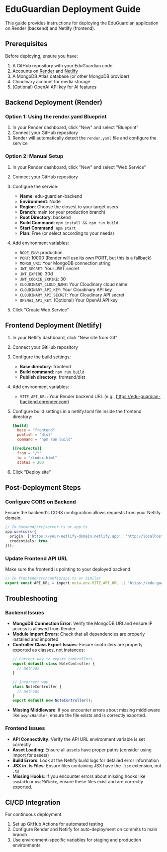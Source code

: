 # EduGuardian Deployment Guide

This guide provides instructions for deploying the EduGuardian application on Render (backend) and Netlify (frontend).

## Prerequisites

Before deploying, ensure you have:

1. A GitHub repository with your EduGuardian code
2. Accounts on [Render](https://render.com/) and [Netlify](https://www.netlify.com/)
3. A MongoDB Atlas database (or other MongoDB provider)
4. Cloudinary account for media storage
5. (Optional) OpenAI API key for AI features

## Backend Deployment (Render)

### Option 1: Using the render.yaml Blueprint

1. In your Render dashboard, click "New" and select "Blueprint"
2. Connect your GitHub repository
3. Render will automatically detect the `render.yaml` file and configure the service

### Option 2: Manual Setup

1. In your Render dashboard, click "New" and select "Web Service"
2. Connect your GitHub repository
3. Configure the service:
   - **Name**: edu-guardian-backend
   - **Environment**: Node
   - **Region**: Choose the closest to your target users
   - **Branch**: main (or your production branch)
   - **Root Directory**: backend
   - **Build Command**: `npm install && npm run build`
   - **Start Command**: `npm start`
   - **Plan**: Free (or select according to your needs)

4. Add environment variables:
   - `NODE_ENV`: production
   - `PORT`: 10000 (Render will use its own PORT, but this is a fallback)
   - `MONGO_URI`: Your MongoDB connection string
   - `JWT_SECRET`: Your JWT secret
   - `JWT_EXPIRE`: 30d
   - `JWT_COOKIE_EXPIRE`: 30
   - `CLOUDINARY_CLOUD_NAME`: Your Cloudinary cloud name
   - `CLOUDINARY_API_KEY`: Your Cloudinary API key
   - `CLOUDINARY_API_SECRET`: Your Cloudinary API secret
   - `OPENAI_API_KEY`: (Optional) Your OpenAI API key

5. Click "Create Web Service"

## Frontend Deployment (Netlify)

1. In your Netlify dashboard, click "New site from Git"
2. Connect your GitHub repository
3. Configure the build settings:
   - **Base directory**: frontend
   - **Build command**: `npm run build`
   - **Publish directory**: frontend/dist
   
4. Add environment variables:
   - `VITE_API_URL`: Your Render backend URL (e.g., https://edu-guardian-backend.onrender.com)

5. Configure build settings in a netlify.toml file inside the frontend directory:
   ```toml
   [build]
     base = "frontend"
     publish = "dist"
     command = "npm run build"

   [[redirects]]
     from = "/*"
     to = "/index.html"
     status = 200
   ```

6. Click "Deploy site"

## Post-Deployment Steps

### Configure CORS on Backend

Ensure the backend's CORS configuration allows requests from your Netlify domain.

```typescript
// In backend/src/server.ts or app.ts
app.use(cors({
  origin: ['https://your-netlify-domain.netlify.app', 'http://localhost:5173'],
  credentials: true
}));
```

### Update Frontend API URL

Make sure the frontend is pointing to your deployed backend:

```typescript
// In frontend/src/config/api.ts or similar
export const API_URL = import.meta.env.VITE_API_URL || 'https://edu-guardian-backend.onrender.com';
```

## Troubleshooting

### Backend Issues

- **MongoDB Connection Error**: Verify the MongoDB URI and ensure IP access is allowed from Render
- **Module Import Errors**: Check that all dependencies are properly installed and imported
- **Controller Class Export Issues**: Ensure controllers are properly exported as classes, not instances:
  ```typescript
  // Correct way to export controllers
  export default class NoteController {
    // methods
  }
  
  // Incorrect way 
  class NoteController {
    // methods
  }
  export default new NoteController();
  ```
- **Missing Middleware**: If you encounter errors about missing middleware like `asyncHandler`, ensure the file exists and is correctly exported.

### Frontend Issues

- **API Connectivity**: Verify the API URL environment variable is set correctly
- **Asset Loading**: Ensure all assets have proper paths (consider using import for assets)
- **Build Errors**: Look at the Netlify build logs for detailed error information
- **JSX in .ts Files**: Ensure files containing JSX have the `.tsx` extension, not `.ts`
- **Missing Hooks**: If you encounter errors about missing hooks like `useAuth` or `usePDFNote`, ensure these files exist and are correctly exported.

## CI/CD Integration

For continuous deployment:

1. Set up GitHub Actions for automated testing
2. Configure Render and Netlify for auto-deployment on commits to main branch
3. Use environment-specific variables for staging and production environments 